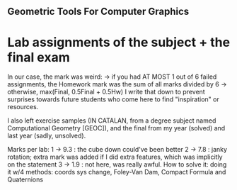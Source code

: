 ## Geometric Tools For Computer Graphics
# Lab assignments of the subject + the final exam

In our case, the mark was weird:
-> if you had AT MOST 1 out of 6 failed assignments, the Homework mark was the sum of all marks divided by 6
-> otherwise, max(Final, 0.5Final + 0.5Hw)
I write that down to prevent surprises towards future students who come here to find "inspiration" or resources.

I also left exercise samples (IN CATALAN, from a degree subject named Computational Geometry [GEOC]), and the final from my year (solved) and last year (sadly, unsolved).

Marks per lab:
1 -> 9.3 : the cube down could've been better
2 -> 7.8 : janky rotation; extra mark was added if I did extra features, which was implicitly on the statement
3 -> 1.9 : not here, was really awful. How to solve it: doing it w/4 methods: coords sys change, Foley-Van Dam, Compact Formula and Quaternions

